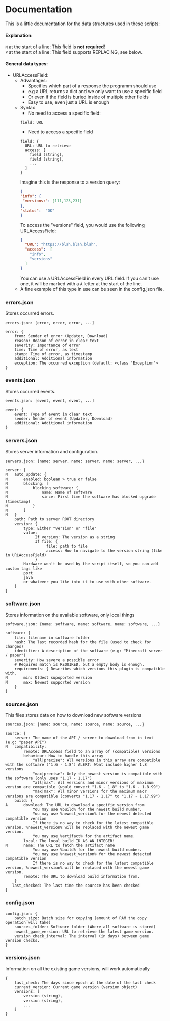 # Documentation

This is a little documentation for the data structures used in these scripts:

#### Explanation: <br>

```N``` at the start of a line: This field is **not required**! <br>
```P``` at the start of a line: This field supports REPLACING, see below.

#### General data types:

* URLAccessField:
  * Advantages:
    * Specifies which part of a response the programm should use
    * e.g a URL returns a dict and we only want to use a specific field
    * Or even if the field is buried inside of multiple other fields
    * Easy to use, even just a URL is enough
  * Syntax
    * No need to access a specific field:
    ```
    field: URL
    ```
    * Need to access a specific field
    ```
    field: {
      URL: URL to retrieve
      access: [
        field (string),
        field (string),
        ...  
      ]
    }
    ```
    Imagine this is the response to a version query:
     ```json
    {
    "info": {
      "versions:": [111,123,231]
    },
    "status":  "OK"
    }    
    ```
    To access the "versions" field, you would use the following URLAccessField:
    ```json
    {
      "URL": "https://blah.blah.blah",
      "access":  [
        "info",
        "versions"  
      ]
    }    
    ```
    You can use a URLAccessField in every URL field. If you can't use one, it will be marked with a ```A``` letter at
    the start of the line.
  * A fine example of this type in use can be seen in the config.json file.

### errors.json

Stores occurred errors.

```
errors.json: [error, error, error, ...]

error: {
    from: Sender of error (Updater, Download)
    reason: Reason of error in clear text
    severity: Importance of error
    time: Time of error, as text
    stamp: Time of error, as timestamp
    additional: Additional information
    exception: The occurred exception (default: <class 'Exception'>
}
```

### events.json

Stores occurred events.

```
events.json: [event, event, event, ...]

event: {
    event: Type of event in clear text
    sender: Sender of event (Updater, Download)
    additional: Additional information
}
```

### servers.json

Stores server information and configuration.

```
servers.json: {name: server, name: server, name: server, ...}

server: {
N   auto_update: {
N       enabled: boolean > true or false
N       blocking: [
N           blocking_software: {
N               name: Name of software
N               since: First time the software has blocked upgrade (timestamp)
N           }
N       ]
N   }
    path: Path to server ROOT directory
    version: {
        type: Either "version" or "file"
        value: 
             If version: The version as a string
             If file: {
                  file: path to file
                  access: How to navigate to the version string (like in URLAccessField)
             }
        Hardware won't be used by the script itself, so you can add custom tags like
        port
        java
        or whatever you like into it to use with other software.
    }
}
```

### software.json

Stores information on the available software, only local things

```
software.json: {name: software, name: software, name: software, ...}

software: {
    file: filename in software folder
    hash: The last recorded hash for the file (used to check for changes)
    identifier: A description of the software (e.g: "Minecraft server / paper")
    severity: How severe a possible error
    # Requires match is REQUIRED, but a empty body is enough.
    requirements: { Describes which versions this plugin is compatible with.
N       min: Oldest supoported version
N       max: Newest supported version
    }
}
```

### sources.json

This files stores data on how to download new software versions

```
sources.json: {name: source, name: source, name: source, ...}

source: {
    server: The name of the API / server to download from in text (e.g: "paper API")
N   compatibility:
        remote: URLAccess field to an array of (compatible) versions
        behaviour: How to handle this array
            "all|precise": All versions in this array are compatible with the software ("1.6 - 1.8") ALERT: Wont include higher 1.8 versions
            "max|precise": Only the newest version is compatible with the software (only uses "1.17 - 1.17") 
            "all|max": All versions and minor versions of maximum version are compatible (would convert "1.6 - 1.8" to "1.6 - 1.8.99")
            "max|max": All minor versions for the maximum maor versions are compatible (converts "1.17 - 1.17" to "1.17 - 1.17.99")
    build: {
A       download: The URL to download a specific version from
            You may use %build% for the newest build number.
            You may use %newest_version% for the newest detected compatible version
            If there is no way to check for the latest compatible version, %newest_version% will be replaced with the newest game version.
            You may use %artifact% for the artifact name.
        local: The local build ID AS AN INTEGER!
N       name: The URL to fetch the artifact name
            You may use %build% for the newest build number.
            You may use %newest_version% for the newest detected compatible version
            If there is no way to check for the latest compatible version, %newest_version% will be replaced with the newest game version.
        remote: The URL to download build information from.
    }
   last_checked: The last time the sourcce has been checked
}
```

### config.json

```
config.json: {
    batch_size: Batch size for copying (amount of RAM the copy operation will take)
    sources_folder: Software folder (Where all software is stored)
    newest_game_version: URL to retrieve the latest game version.
    version_check_interval: The interval (in days) between game version checks.
}
```

### versions.json

Information on all the existing game versions, will work automatically

```
{
    last_check: The days since epoch at the date of the last check
    current_version: Current game version (version object)
    versions: [
        version (string),
        version (string),
        ...
    ]
}
```
